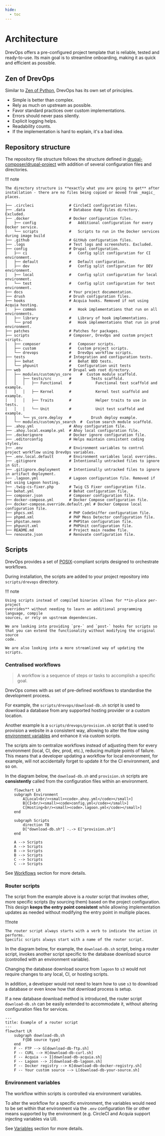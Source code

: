 ```yaml
---
hide:
  - toc
---
```

# Architecture

DrevOps offers a pre-configured project template that is reliable, tested and
ready-to-use. Its main goal is to streamline onboarding, making it as quick and
efficient as possible.

## Zen of DrevOps

Similar to [Zen of Python](https://www.python.org/dev/peps/pep-0020/), DrevOps
has its own set of principles.

* Simple is better than complex.
* Rely as much on upstream as possible.
* Favor standard practices over custom implementations.
* Errors should never pass silently.
* Explicit logging helps.
* Readability counts.
* If the implementation is hard to explain, it's a bad idea.

## Repository structure

The repository file structure follows the structure defined in
[drupal-composer/drupal-project](https://github.com/drupal-composer/drupal-project)
with addition of several configuration files and directories.

!!! note

    The directory structure is **exactly what you are going to get** after
    installation - there are no files being copied or moved from _magic_ places.

```
├── .circleci                # CircleCI configuration files.
├── .data                    # Database dump files directory. Excluded.
├── .docker                  # Docker configuration files.
│   ├── config               #   Additional configuration for every Docker service.
│   └── scripts              #   Scripts to run in the Docker services during image build
├── .github                  # GitHub configuration files.
├── .logs                    # Test logs and screenshots. Excluded.
├── config                   # Drupal configuration.
│   ├── ci                   #   Config split configuration for CI environment.
│   ├── default              #   Default configuration.
│   ├── dev                  #   Config split configuration for DEV environment.
│   ├── local                #   Config split configuration for local environment.
│   └── test                 #   Config split configuration for test environment.
├── docs                     # Your project documentation.
├── drush                    # Drush configuration files.
├── hooks                    # Acquia hooks. Removed if not using Acquia hosting.
│   ├── common               #   Hook implementations that run on all environments.
│   ├── library              #   Library of hook implementations.
│   └── prod                 #   Hook implementations that run in prod environment.
├── patches                  # Patches for packages.
├── scripts                  # Composer, DrevOps and custom project scripts.
│   ├── composer             #   Composer scripts.
│   ├── custom               #   Custom project scripts.
│   └── drevops              #   DrevOps workflow scripts.
├── tests                    # Integration and configuration tests.
│   ├── behat                #   Behat BDD tests.
│   └── phpunit              #   Configuration unit tests
├── web                      # Drupal web root directory.
│   ├── modules/custom/ys_core    #  Custom module scaffold.
│   │   ├── tests/src        #         Tests scaffold.
│   │   │   ├── Functional   #           Functional test scaffold and example.
│   │   │   ├── Kernel       #           Kernel test scaffold and example.
│   │   │   ├── Traits       #           Helper traits to use in tests.
│   │   │   └── Unit         #           Unit test scaffold and example.
│   │   └── ys_core.deploy   #         Drush deploy example.
│   └── modules/custom/ys_search  #  Custom search module scaffold.
├── .ahoy.yml                # Ahoy configuration file.
├── .ahoy.local.example.yml  # Ahoy local configuration file.
├── .dockerignore            # Docker ignore configuration file.
├── .editorconfig            # Helps maintain consistent coding styles.
├── .env                     # Environment variables to control project workflow using DrevOps variables.
├── .env.local.default       # Environment variables local overrides.
├── .gitignore               # Intentionally untracked files to ignore in Git.
├── .gitignore.deployment    # Intentionally untracked files to ignore in artifact deployment.
├── .lagoon.yml              # Lagoon configuration file. Removed if not using Lagoon hosting.
├── .twig-cs-fixer.php       # Twig CS Fixer configuration file.
├── behat.yml                # Behat configuration file.
├── composer.json            # Composer configuration file.
├── docker-compose.yml       # Docker Compose configuration file.
├── docker-compose.override.default.yml # Docker Compose local configuration file.
├── phpcs.xml                # PHP CodeSniffer configuration file.
├── phpmd.xml                # PHP Mess Detector configuration file.
├── phpstan.neon             # PHPStan configuration file.
├── phpunit.xml              # PHPUnit configuration file.
├── README.md                # Project main readme file.
└── renovate.json            # Renovate configuration file.
```

## Scripts

DrevOps provides a set of [POSIX](https://en.wikipedia.org/wiki/POSIX)-compliant
scripts designed to orchestrate workflows.

During installation, the scripts are added to your project repository into
`scripts/drevops` directory.

!!! note

    Using scripts instead of compiled binaries allows for **in-place per-project
    overrides** without needing to learn an additional programming language, compile
    sources, or rely on upstream dependencies.

    We are looking into providing `pre-` and `post-` hooks for scripts so
    that you can extend the functionality without modifying the original source
    code.

    We are also looking into a more streamlined way of updating the scripts.

### Centralised workflows

> A workflow is a sequence of steps or tasks to accomplish a specific goal.

DrevOps comes with as set of pre-defined workflows to standardise the development
process.

For example, the `scripts/drevops/download-db.sh` script is used to download a
database from any supported hosting provider or a custom location.

Another example is a `scripts/drevops/provision.sh` script that is used to
provision a website in a consistent way, allowing to alter the flow using
[environment variables](../workflows/variables.md) and enhance it via custom
scripts.

The scripts aim to centralize workflows instead of adjusting them for every
environment (local, CI, dev, prod, etc.), reducing multiple points of failure.
This means that a developer updating a workflow for local environment, for
example, will not accidentally forget to update it for the CI environment, and
so on.

In the diagram below, the `download-db.sh` and `provision.sh` scripts are
**consistently** called from the configuration files within an environment.

```mermaid
    flowchart LR
    subgraph Environment
        A[Local<br/><small><code>.ahoy.yml</code></small>]
        B[CI<br/><small><code>config.yml</code></small>]
        C[Hosting<br/><small><code>.lagoon.yml</code></small>]
    end

    subgraph Scripts
        direction TB
        D["download-db.sh"] -.-> E["provision.sh"]
    end

    A --> Scripts
    A --> Scripts
    B --> Scripts
    B --> Scripts
    C --> Scripts
    C --> Scripts
```

See [Workflows](../../workflows) section for more details.

### Router scripts

The script from the example above is a _router_ script that invokes other,
more specific scripts (by sourcing them) based on the project configuration.
This design **keeps the entry point consistent** while allowing implementation
updates as needed without modifying the entry point in multiple places.

!!!note

    The router script always starts with a verb to indicate the action it performs.
    Specific scripts always start with a name of the router script.

In the diagram below, for example, the `download-db.sh` script, being a router
script, invokes another script specific to the database download source
(controlled with an environment variable).

Changing the database download source from `lagoon` to `s3` would
not require changes to any local, CI, or hosting scripts.

In addition, a developer would not need to learn how to use `s3` to
download a database or even know how that download process is setup.

If a new database download method is introduced, the router
script `download-db.sh` can be easily extended to accommodate it,
without altering configuration files for services.

```mermaid
---
title: Example of a router script
---
flowchart LR
    subgraph download-db.sh
        F{DB source type}
    end
    F -- FTP --> G[download-db-ftp.sh]
    F -- CURL --> H[download-db-curl.sh]
    F -- Acquia --> I[download-db-acquia.sh]
    F -- Lagoon --> J[download-db-lagoon.sh]
    F -- Docker registry --> K[download-db-docker-registry.sh]
    F -- Your custom source --> L[download-db-your-source.sh]
```

### Environment variables

The workflow within scripts is controlled via environment variables.

To alter the workflow for a specific environment, the variables would need to be
set within that environment via the `.env` configuration file or other means
supported by the environment (e.g. CircleCI and Acquia support injecting
variables via UI).

See [Variables](../workflows/variables.md) section for more details.
